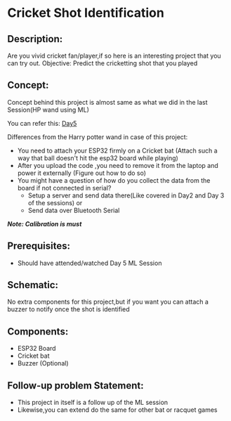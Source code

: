# Cricket Shot Identification
## Description:
Are you vivid cricket fan/player,if so here is an interesting project that you can try out.
Objective: Predict the cricketting shot that you played

## Concept:
Concept behind this project is almost same as what we did in the last Session(HP wand using ML) 

You can refer this: [Day5](https://github.com/Fruitseye/ESP32_Mega_Session/tree/main/Day5_Machine_Learning_on_MCU)

Differences from the Harry potter wand in case of this project:
 - You need to attach your ESP32 firmly on a Cricket bat (Attach such a way that ball doesn't hit the esp32 board while playing)
 - After you upload the code ,you need to remove it from the laptop and power it externally (Figure out how to do so)
 - You might have a question of how do you collect the data from the board if not connected in serial?
    - Setup a server and send data there(Like covered in Day2 and Day 3 of the sessions) or
    - Send data over Bluetooth Serial

***Note: Calibration is must***

## Prerequisites:
  - Should have attended/watched Day 5 ML Session

## Schematic:
 No extra components for this project,but if you want you can attach a buzzer to notify once the shot is identified
 
## Components:
  - ESP32 Board
  - Cricket bat
  - Buzzer (Optional)

## Follow-up problem Statement:
 - This project in itself is a follow up of the ML session
 - Likewise,you can extend do the same for other bat or racquet games
